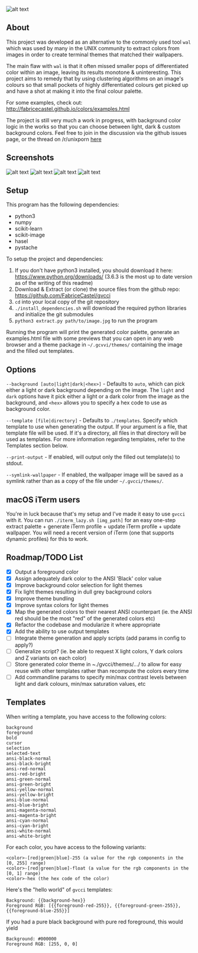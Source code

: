 ![alt text](https://github.com/FabriceCastel/gvcci/blob/master/resources/gvcci-title.png "gvcci logo")

## About

This project was developed as an alternative to the commonly used tool ```wal``` which was used by many in the UNIX community to extract colors from images in order to create terminal themes that matched their wallpapers.

The main flaw with ```wal``` is that it often missed smaller pops of differentiated color within an image, leaving its results monotone & uninteresting. This project aims to remedy that by using clustering algorithms on an image's colours so that small pockets of highly differentiated colours get picked up and have a shot at making it into the final colour palette.

For some examples, check out: http://fabricecastel.github.io/colors/examples.html

The project is still very much a work in progress, with background color logic in the works so that you can choose between light, dark & custom background colors. Feel free to join in the discussion via the github issues page, or the thread on /r/unixporn [here](https://www.reddit.com/r/unixporn/comments/77iagc/writing_a_new_tool_to_extract_terminal_colour/)

## Screenshots

![alt text](https://imgur.com/RxhkRTi.jpg "sample 1")
![alt text](https://imgur.com/easDsSY.jpg "sample 2")
![alt text](https://imgur.com/RhYelGp.jpg "sample 3")
![alt text](https://imgur.com/K7Xk7RX.jpg "sample 4")

## Setup

This program has the following dependencies:

* python3
* numpy
* scikit-learn
* scikit-image
* hasel
* pystache

To setup the project and dependencies:

1. If you don't have python3 installed, you should download it here: https://www.python.org/downloads/ (3.6.3 is the most up to date version as of the writing of this readme)
2. Download & Extract (or clone) the source files from the github repo: https://github.com/FabriceCastel/gvcci
3. ```cd``` into your local copy of the git repository
4. ```./install_dependencies.sh``` will download the required python libraries and initialize the git submodules
5. ```python3 extract.py path/to/image.jpg``` to run the program

Running the program will print the generated color palette, generate an examples.html file with some previews that you can open in any web browser and a theme package in ```~/.gcvvi/themes/``` containing the image and the filled out templates.

## Options

`--background [auto|light|dark|<hex>]` - Defaults to `auto`, which can pick either a light or dark background depending on the image. The `light` and `dark` options have it pick either a light or a dark color from the image as the background, and `<hex>` allows you to specify a hex code to use as background color.

`--template [file|directory]` - Defaults to `./templates`. Specify which template to use when generating the output. If your argument is a file, that template file will be used. If it's a directory, all files in that directory will be used as templates. For more information regarding templates, refer to the Templates section below.

`--print-output` - If enabled, will output only the filled out template(s) to stdout.

`--symlink-wallpaper` - If enabled, the wallpaper image will be saved as a symlink rather than as a copy of the file under `~/.gvcci/themes/`.

## macOS iTerm users

You're in luck because that's my setup and I've made it easy to use `gvcci` with it. You can run ```./iterm_lazy.sh [img_path]``` for an easy one-step extract palette + generate iTerm profile + update iTerm profile + update wallpaper. You will need a recent version of iTerm (one that supports dynamic profiles) for this to work.

## Roadmap/TODO List

- [X] Output a foreground color
- [X] Assign adequately dark color to the ANSI 'Black' color value
- [X] Improve background color selection for light themes
- [X] Fix light themes resulting in dull grey background colors
- [X] Improve theme bundling
- [X] Improve syntax colors for light themes
- [X] Map the generated colors to their nearest ANSI counterpart (ie. the ANSI red should be the most "red" of the generated colors etc)
- [X] Refactor the codebase and modularize it where appropriate
- [X] Add the ability to use output templates
- [ ] Integrate theme generation and apply scripts (add params in config to apply?)
- [ ] Generalize script? (ie. be able to request X light colors, Y dark colors and Z variants on each color)
- [ ] Store generated color theme in ~./gvcci/themes/.../ to allow for easy reuse with other templates rather than recompute the colors every time
- [ ] Add commandline params to specify min/max contrast levels between light and dark colours, min/max saturation values, etc

## Templates

When writing a template, you have access to the following colors:

```
background
foreground
bold
cursor
selection
selected-text
ansi-black-normal
ansi-black-bright
ansi-red-normal
ansi-red-bright
ansi-green-normal
ansi-green-bright
ansi-yellow-normal
ansi-yellow-bright
ansi-blue-normal
ansi-blue-bright
ansi-magenta-normal
ansi-magenta-bright
ansi-cyan-normal
ansi-cyan-bright
ansi-white-normal
ansi-white-bright
```

For each color, you have access to the following variants:

```
<color>-[red|green|blue]-255 (a value for the rgb components in the [0, 255] range)
<color>-[red|green|blue]-float (a value for the rgb components in the [0, 1] range)
<color>-hex (the hex code of the color)
```

Here's the "hello world" of `gvcci` templates:

```
Background: {{background-hex}}
Foreground RGB: [{{foreground-red-255}}, {{foreground-green-255}}, {{foreground-blue-255}}]
```

If you had a pure black background with pure red foreground, this would yield

```
Background: #000000
Foreground RGB: [255, 0, 0]
```
